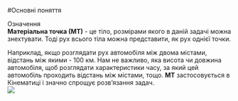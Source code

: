 #Основні поняття


<div class="eoz-wrap">
<span class="eoz">Означення</span>
<div class="eoz-text">
<b>Матерiальна точка (МТ)</b> - це тiло, розмiрами якого в данiй задачi можна
знехтувати. Тодi рух всього тiла можна представити, як рух однiєї точки.<br>
<p></p>
Наприклад, якщо розглядати рух автомобiля мiж двома мiстами, вiдстань мiж якими - 100 км. Нам не важливо, яка висота чи довжина автомобiля, щоб розглядати характеристики часу, за який цей автомобiль проходить
вiдстань мiж мiстами, тощо. <b>МТ</b> застосовується в Кiнематицi i значно спрощує розв’язання задач.
</div>
</div>


<img src="https://rawgit.com/chudaol/ed-era-book-physics/master/images/chapter_1/3.svg" class="image"/>


